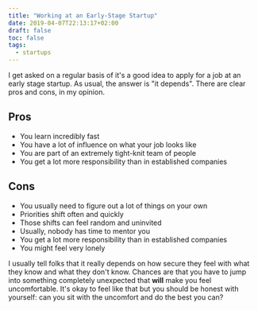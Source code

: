 ```yaml
---
title: "Working at an Early-Stage Startup"
date: 2019-04-07T22:13:17+02:00
draft: false
toc: false
tags:
  - startups
---
```


I get asked on a regular basis of it's a good idea to apply for a job at an early stage startup. As usual, the answer is "it depends". There are clear pros and cons, in my opinion.

## Pros

- You learn incredibly fast
- You have a lot of influence on what your job looks like
- You are part of an extremely tight-knit team of people
- You get a lot more responsibility than in established companies

## Cons

- You usually need to figure out a lot of things on your own
- Priorities shift often and quickly
- Those shifts can feel random and uninvited
- Usually, nobody has time to mentor you
- You get a lot more responsibility than in established companies
- You might feel very lonely

I usually tell folks that it really depends on how secure they feel with what they know and what they don't know. Chances are that you have to jump into something completely unexpected that **will** make you feel uncomfortable. It's okay to feel like that but you should be honest with yourself: can you sit with the uncomfort and do the best you can?
